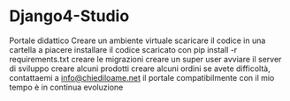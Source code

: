 # Django4-Studio
Portale didattico
Creare un ambiente virtuale 
scaricare il codice in una cartella a piacere
installare il codice scaricato con pip install -r requirements.txt
creare le migrazioni
creare un super user
avviare il server di sviluppo 
creare alcuni prodotti
creare alcuni ordini
se avete difficoltà, contattaemi a info@chiediloame.net
il portale compatibilmente con il mio tempo è in continua evoluzione